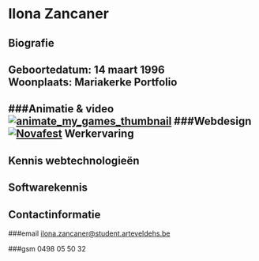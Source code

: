 Ilona Zancaner 
==============
Biografie
---------
**Geboortedatum:** 14 maart 1996  
**Woonplaats:** Mariakerke
Portfolio
---------
###Animatie & video
[![animate_my_games_thumbnail](http://puu.sh/kpTo9/85df52d9b8.jpg)](https://vimeo.com/129289270 "Animate my games")
###Webdesign
[![Novafest](http://puu.sh/kpTTT/0a8b54f895.jpg)](http://www.arteveldehogeschool.be/campusGDM/studenten_201415/ilonzanc/webdesign2/imaginaryfest/site/index.html)
Werkervaring
------------
Kennis webtechnologieën
-----------------------
Softwarekennis
--------------
Contactinformatie
-----------------
###email
<ilona.zancaner@student.arteveldehs.be>

###gsm
0498 05 50 32